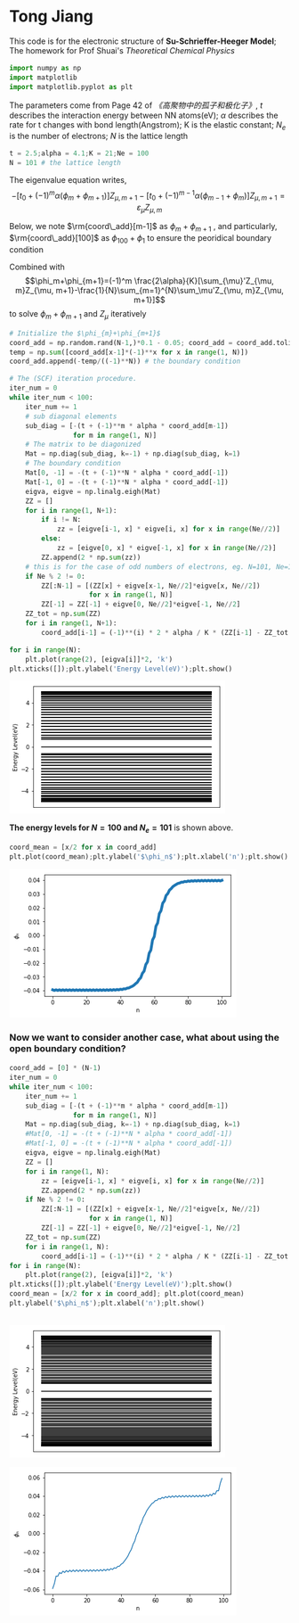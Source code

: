 
# Tong Jiang 
This code is for the electronic structure of **Su-Schrieffer-Heeger Model**; The homework for Prof Shuai's *Theoretical Chemical Physics*


```python
import numpy as np
import matplotlib
import matplotlib.pyplot as plt
```

The parameters come from Page 42 of *《高聚物中的孤子和极化子》*,
$t$ describes the interaction energy between NN atoms(eV);
$\alpha$ describes the rate for t changes with bond length(Angstrom); K is the elastic constant;
$N_e$ is the number of electrons; $N$ is the lattice length


```python
t = 2.5;alpha = 4.1;K = 21;Ne = 100
N = 101 # the lattice length
```

The eigenvalue equation writes,
$$-[t_0+(-1)^m\alpha(\phi_m+\phi_{m+1})]Z_{\mu,m+1}-[t_0+(-1)^{m-1}\alpha(\phi_{m-1}+\phi_{m})]Z_{\mu, m+1}=\varepsilon_{\mu}Z_{\mu,m}$$

Below, we note $\rm{coord\_add}[m-1]$ as $\phi_{m}+\phi_{m+1}$ , and  particularly, $\rm{coord\_add}[100]$ as $\phi_{100}+\phi_{1}$ to ensure the peoridical boundary condition

Combined with $$\phi_m+\phi_{m+1}=(-1)^m \frac{2\alpha}{K}[\sum_{\mu}'Z_{\mu, m}Z_{\mu, m+1}-\frac{1}{N}\sum_{m=1}^{N}\sum_\mu'Z_{\mu, m}Z_{\mu, m+1}]$$ to solve $\phi_m+\phi_{m+1}$ and $Z_{\mu}$ iteratively


```python
# Initialize the $\phi_{m}+\phi_{m+1}$
coord_add = np.random.rand(N-1,)*0.1 - 0.05; coord_add = coord_add.tolist()
temp = np.sum([coord_add[x-1]*(-1)**x for x in range(1, N)])
coord_add.append(-temp/((-1)**N)) # the boundary condition
```


```python
# The (SCF) iteration procedure.
iter_num = 0
while iter_num < 100:
    iter_num += 1
    # sub diagonal elements
    sub_diag = [-(t + (-1)**m * alpha * coord_add[m-1])
                for m in range(1, N)]
    # The matrix to be diagonized
    Mat = np.diag(sub_diag, k=-1) + np.diag(sub_diag, k=1)
    # The boundary condition
    Mat[0, -1] = -(t + (-1)**N * alpha * coord_add[-1])
    Mat[-1, 0] = -(t + (-1)**N * alpha * coord_add[-1])
    eigva, eigve = np.linalg.eigh(Mat)
    ZZ = []
    for i in range(1, N+1):
        if i != N:
            zz = [eigve[i-1, x] * eigve[i, x] for x in range(Ne//2)]
        else:
            zz = [eigve[0, x] * eigve[-1, x] for x in range(Ne//2)]
        ZZ.append(2 * np.sum(zz))
    # this is for the case of odd numbers of electrons, eg. N=101, Ne=101
    if Ne % 2 != 0:
        ZZ[:N-1] = [(ZZ[x] + eigve[x-1, Ne//2]*eigve[x, Ne//2])
                    for x in range(1, N)]
        ZZ[-1] = ZZ[-1] + eigve[0, Ne//2]*eigve[-1, Ne//2]
    ZZ_tot = np.sum(ZZ)
    for i in range(1, N+1):
        coord_add[i-1] = (-1)**(i) * 2 * alpha / K * (ZZ[i-1] - ZZ_tot / N)
```


```python
for i in range(N):
    plt.plot(range(2), [eigva[i]]*2, 'k')
plt.xticks([]);plt.ylabel('Energy Level(eV)');plt.show()
```


![png](output_9_0.png)


**The energy levels for $N=100$ and $N_e=101$** is shown above.


```python
coord_mean = [x/2 for x in coord_add]
plt.plot(coord_mean);plt.ylabel('$\phi_n$');plt.xlabel('n');plt.show()
```


![png](output_11_0.png)


### Now we want to consider another case, what about using the open boundary condition?


```python
coord_add = [0] * (N-1)
iter_num = 0
while iter_num < 100:
    iter_num += 1
    sub_diag = [-(t + (-1)**m * alpha * coord_add[m-1])
                for m in range(1, N)]
    Mat = np.diag(sub_diag, k=-1) + np.diag(sub_diag, k=1)
    #Mat[0, -1] = -(t + (-1)**N * alpha * coord_add[-1])
    #Mat[-1, 0] = -(t + (-1)**N * alpha * coord_add[-1])
    eigva, eigve = np.linalg.eigh(Mat)
    ZZ = []
    for i in range(1, N):
        zz = [eigve[i-1, x] * eigve[i, x] for x in range(Ne//2)]
        ZZ.append(2 * np.sum(zz))
    if Ne % 2 != 0:
        ZZ[:N-1] = [(ZZ[x] + eigve[x-1, Ne//2]*eigve[x, Ne//2])
                    for x in range(1, N)]
        ZZ[-1] = ZZ[-1] + eigve[0, Ne//2]*eigve[-1, Ne//2]
    ZZ_tot = np.sum(ZZ)
    for i in range(1, N):
        coord_add[i-1] = (-1)**(i) * 2 * alpha / K * (ZZ[i-1] - ZZ_tot / (N-1))
for i in range(N):
    plt.plot(range(2), [eigva[i]]*2, 'k')
plt.xticks([]);plt.ylabel('Energy Level(eV)');plt.show()
coord_mean = [x/2 for x in coord_add]; plt.plot(coord_mean)
plt.ylabel('$\phi_n$');plt.xlabel('n');plt.show()
    
```


![png](output_13_0.png)



![png](output_13_1.png)


